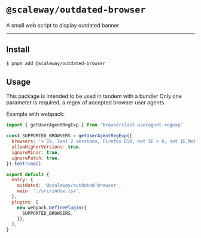 # `@scaleway/outdated-browser`

A small web script to display outdated banner

---

## Install

```bash
$ pnpm add @scaleway/outdated-browser
```

## Usage

This package is intended to be used in tandem with a bundler
Only one parameter is required, a regex of accepted browser user agents

Example with webpack:
```js
import { getUserAgentRegExp } from 'browserslist-useragent-regexp'

const SUPPORTED_BROWSERS = getUserAgentRegExp({
  browsers: '> 1%, last 2 versions, Firefox ESR, not IE > 0, not IE_Mob > 0',
  allowHigherVersions: true,
  ignoreMinor: true,
  ignorePatch: true,
}).toString()

export default {
  entry: {
    outdated: '@scaleway/outdated-browser',
    main: './src/index.tsx',
  },
  plugins: [
    new webpack.DefinePlugin({
      SUPPORTED_BROWSERS,
    }),
  ],
}
```
